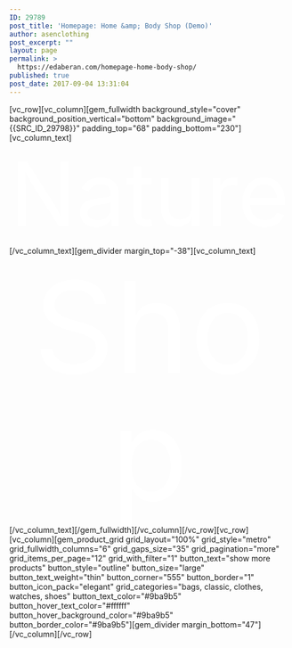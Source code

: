 ```yaml
---
ID: 29789
post_title: 'Homepage: Home &amp; Body Shop (Demo)'
author: asenclothing
post_excerpt: ""
layout: page
permalink: >
  https://edaberan.com/homepage-home-body-shop/
published: true
post_date: 2017-09-04 13:31:04
---
```

[vc_row][vc_column][gem_fullwidth background_style="cover" background_position_vertical="bottom" background_image="{{SRC_ID_29798}}" padding_top="68" padding_bottom="230"][vc_column_text]
<div class="title-xlarge" style="text-align: center;">

<span style="color: #ffffff; font-size: 158px; line-height: 158px;">Nature</span>

</div>
[/vc_column_text][gem_divider margin_top="-38"][vc_column_text]
<div class="title-xlarge" style="text-align: center;">

<span style="color: #ffffff; font-size: 228px; line-height: 228px;">Shop</span>

</div>
[/vc_column_text][/gem_fullwidth][/vc_column][/vc_row][vc_row][vc_column][gem_product_grid grid_layout="100%" grid_style="metro" grid_fullwidth_columns="6" grid_gaps_size="35" grid_pagination="more" grid_items_per_page="12" grid_with_filter="1" button_text="show more products" button_style="outline" button_size="large" button_text_weight="thin" button_corner="555" button_border="1" button_icon_pack="elegant" grid_categories="bags, classic, clothes, watches, shoes" button_text_color="#9ba9b5" button_hover_text_color="#ffffff" button_hover_background_color="#9ba9b5" button_border_color="#9ba9b5"][gem_divider margin_bottom="47"][/vc_column][/vc_row]